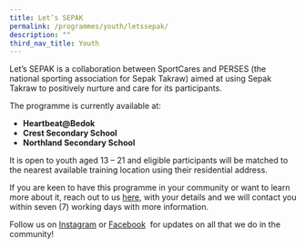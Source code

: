 ```yaml
---
title: Let’s SEPAK
permalink: /programmes/youth/letssepak/
description: ""
third_nav_title: Youth
---
```

Let’s SEPAK is a collaboration between SportCares and PERSES (the national sporting association for Sepak Takraw) aimed at using Sepak Takraw to positively nurture and care for its participants.

The programme is currently available at: 
* **Heartbeat@Bedok** 
* **Crest Secondary School** 
*  **Northland Secondary School**

It is open to youth aged 13 – 21 and eligible participants will be matched to the nearest available training location using their residential address.

If you are keen to have this programme in your community or want to learn more about it, reach out to us&nbsp;[here](mailto:sportcares@sport.gov.sg), with your details and we will contact you within seven (7) working days with more information.

Follow us on&nbsp;[Instagram](https://safe.menlosecurity.com/https://www.instagram.com/sportcares/)&nbsp;or&nbsp;[Facebook](https://safe.menlosecurity.com/https://www.facebook.com/SportCaresSG)&nbsp; for updates on all that we do in the community!